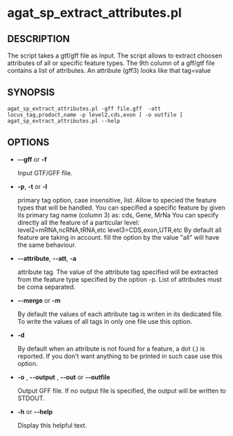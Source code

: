 # agat\_sp\_extract\_attributes.pl

## DESCRIPTION

The script takes a gtf/gff file as input.
The script allows to extract choosen attributes of all or specific feature types.
The 9th column of a gff/gtf file contains a list of attributes.
An attribute (gff3) looks like that tag=value

## SYNOPSIS

```
agat_sp_extract_attributes.pl -gff file.gff  -att locus_tag,product,name -p level2,cds,exon [ -o outfile ]
agat_sp_extract_attributes.pl --help
```

## OPTIONS

- **--gff** or **-f**

    Input GTF/GFF file.

- **-p**,  **-t** or  **-l**

    primary tag option, case insensitive, list. Allow to specied the feature types that will be handled.
    You can specified a specific feature by given its primary tag name (column 3) as: cds, Gene, MrNa
    You can specify directly all the feature of a particular level:
          level2=mRNA,ncRNA,tRNA,etc
          level3=CDS,exon,UTR,etc
    By default all feature are taking in account. fill the option by the value "all" will have the same behaviour.

- **--attribute**, **--att**, **-a**

    attribute tag. The value of the attribute tag specified will be extracted from the feature type specified by the option -p. List of attributes must be coma separated.

- **--merge** or **-m**

    By default the values of each attribute tag is writen in its dedicated file. To write the values of all tags in only one file use this option.

- **-d**

    By default when an attribute is not found for a feature, a dot (.) is reported. If you don't want anything to be printed in such case use this option.

- **-o** , **--output** , **--out** or **--outfile**

    Output GFF file.  If no output file is specified, the output will be
    written to STDOUT.

- **-h** or **--help**

    Display this helpful text.

